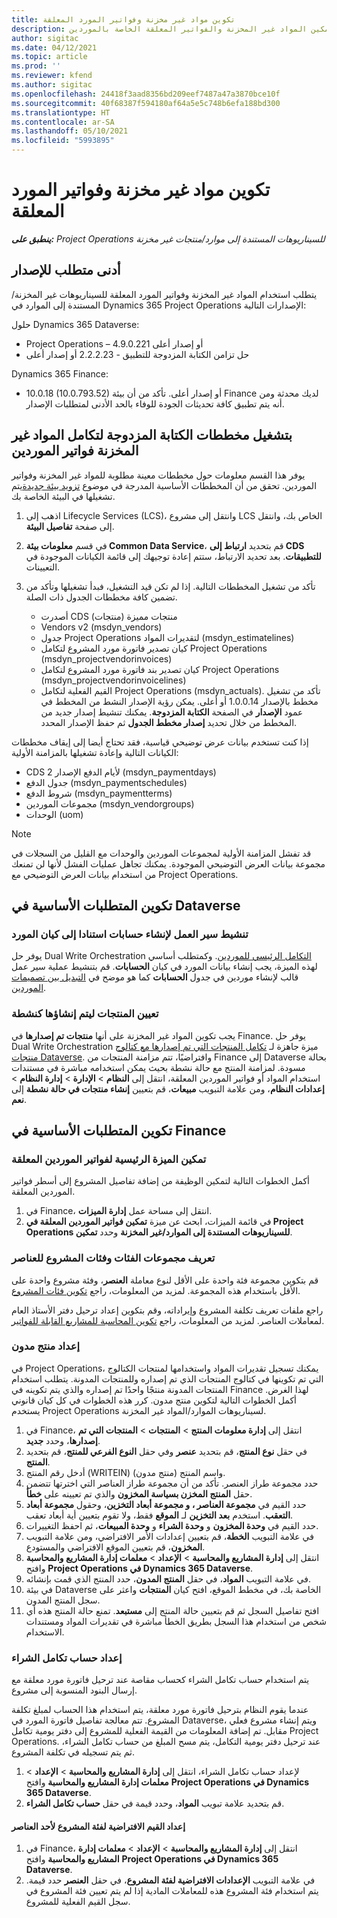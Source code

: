 ```yaml
---
title: تكوين مواد غير مخزنة وفواتير المورد المعلقة
description: يوضح هذا الموضوع كيفية تمكين المواد غير المخزنة والفواتير المعلقة الخاصة بالموردين.
author: sigitac
ms.date: 04/12/2021
ms.topic: article
ms.prod: ''
ms.reviewer: kfend
ms.author: sigitac
ms.openlocfilehash: 24418f3aad8356bd209eef7487a47a3870bce10f
ms.sourcegitcommit: 40f68387f594180af64a5e5c748b6efa188bd300
ms.translationtype: HT
ms.contentlocale: ar-SA
ms.lasthandoff: 05/10/2021
ms.locfileid: "5993895"
---
```

# <a name="configure-non-stocked-materials-and-pending-vendor-invoices"></a>تكوين مواد غير مخزنة وفواتير المورد المعلقة

_**ينطبق على:** Project Operations للسيناريوهات المستندة إلى موارد/منتجات غير مخزنة‬_

## <a name="minimum-version-requirement"></a>أدنى متطلب للإصدار

يتطلب استخدام المواد غير المخزنة وفواتير المورد المعلقة للسيناريوهات غير المخزنة/المستندة إلى الموارد في Dynamics 365 Project Operations الإصدارات التالية:

حلول Dynamics 365 Dataverse:

- Project Operations – 4.9.0.221 أو إصدار أعلى
- حل تزامن الكتابة المزدوجة للتطبيق - 2.2.2.23 أو إصدار أعلى

Dynamics 365 Finance:
- 10.0.18 (10.0.793.52) أو إصدار أعلى. تأكد من أن بيئة Finance لديك محدثة ومن أنه يتم تطبيق كافة تحديثات الجودة للوفاء بالحد الأدنى لمتطلبات الإصدار.

## <a name="run-dual-write-maps-for-non-stocked-materials-and-vendor-invoice-integration"></a>بتشغيل مخططات الكتابة المزدوجة لتكامل المواد غير المخزنة فواتير الموردين

يوفر هذا القسم معلومات حول مخططات معينة مطلوبة للمواد غير المخزنة وفواتير الموردين. تحقق من أن المخططات الأساسية المدرجة في موضوع [تزويد بيئة جديدة](../environment/resource-provision-new-environment.md#run-project-operations-dual-write-maps)يتم تشغيلها في البيئة الخاصة بك.

1. اذهب إلى Lifecycle Services (LCS)، وانتقل إلى مشروع LCS الخاص بك، وانتقل إلى صفحة **تفاصيل البيئة**.
2. في قسم **معلومات بيئة Common Data Service**، قم بتحديد **ارتباط إلى CDS للتطبيقات**. بعد تحديد الارتباط، ستتم إعادة توجيهك إلى قائمة الكيانات الموجودة في التعيينات.
3. تأكد من تشغيل المخططات التالية. إذا لم تكن قيد التشغيل، فبدأ تشغيلها وتأكد من تضمين كافة مخططات الجدول ذات الصلة.

    - أصدرت CDS منتجات مميزة (منتجات)
    - Vendors v2 (msdyn_vendors)
    - جدول Project Operations لتقديرات المواد (msdyn_estimatelines)
    - كيان تصدير فاتورة مورد المشروع لتكامل Project Operations (msdyn_projectvendorinvoices)
    - كيان تصدير بند فاتورة مورد المشروع لتكامل Project Operations (msdyn_projectvendorinvoicelines)
    - القيم الفعلية لتكامل Project Operations (msdyn_actuals). تأكد من تشغيل مخطط بالإصدار 1.0.0.14 أو أعلى. يمكن رؤية الإصدار النشط من المخطط في عمود **الإصدار** في الصفحة **الكتابة المزدوجة**. يمكنك تنشيط إصدار جديد من المخطط من خلال تحديد **إصدار مخطط الجدول** ثم حفظ الإصدار المحدد.

إذا كنت تستخدم بيانات عرض توضيحي قياسية، فقد تحتاج أيضا إلى إيقاف مخططات الكيانات التالية وإعادة تشغيلها بالمزامنة الأولية:
  - CDS لأيام الدفع الإصدار 2 (msdyn_paymentdays)
  - جدول الدفع (msdyn_paymentschedules)
  - شروط الدفع (msdyn_paymentterms)
  - مجموعات الموردين (msdyn_vendorgroups)
  - الوحدات (uom)

> [!NOTE]
> قد تفشل المزامنة الأولية لمجموعات الموردين والوحدات مع القليل من السجلات في مجموعة بيانات العرض التوضيحي الموجودة. يمكنك تجاهل عمليات الفشل لأنها لن تمنعك من استخدام بيانات العرض التوضيحي مع Project Operations.

## <a name="configure-prerequisites-in-dataverse"></a>تكوين المتطلبات الأساسية في Dataverse

### <a name="activate-workflow-to-create-accounts-based-on-vendor-entity"></a>تنشيط سير العمل لإنشاء حسابات استنادا إلى كيان المورد

يوفر حل Dual Write Orchestration [التكامل الرئيسي للموردين](/dynamics365/fin-ops-core/dev-itpro/data-entities/dual-write/vendor-mapping.md). وكمتطلب أساسي لهذه الميزة، يجب إنشاء بيانات المورد في كيان **الحسابات**. قم بتنشيط عملية سير عمل قالب لإنشاء موردين في جدول **الحسابات** كما هو موضح في [التبديل بين تصميمات الموردين](/dynamics365/fin-ops-core/dev-itpro/data-entities/dual-write/vendor-switch.md#use-the-extended-vendor-design-for-vendors-of-the-organization-type).

### <a name="set-products-to-be-created-as-active"></a>تعيين المنتجات ليتم إنشاؤها كنشطة

يجب تكوين المواد غير المخزنة على أنها **منتجات تم إصدارها** في Finance. يوفر حل Dual Write Orchestration ميزة جاهزة لـ [تكامل المنتجات التي تم إصدارها مع كتالوج منتجات Dataverse](/dynamics365/fin-ops-core/dev-itpro/data-entities/dual-write/product-mapping.md). وافتراضيًا، تتم مزامنة المنتجات من Finance إلى Dataverse بحالة مسودة. لمزامنة المنتج مع حالة نشطة بحيث يمكن استخدامه مباشرة في مستندات استخدام المواد أو فواتير الموردين المعلقة، انتقل إلى **النظام** > **الإدارة** > **إدارة النظام** > **إعدادات النظام**، ومن علامة التبويب **مبيعات**، قم بتعيين **إنشاء منتجات في حالة نشطة** إلى **نعم**.

## <a name="configure-prerequisites-in-finance"></a>تكوين المتطلبات الأساسية في Finance

### <a name="enable-the-feature-key-for-pending-vendor-invoices"></a>تمكين الميزة الرئيسية لفواتير الموردين المعلقة

أكمل الخطوات التالية لتمكين الوظيفة من إضافة تفاصيل المشروع إلى أسطر فواتير الموردين المعلقة.

1. في Finance، انتقل إلى مساحة عمل **إدارة الميزات**.
2. في قائمة الميزات، ابحث عن ميزة **تمكين فواتير الموردين المعلقة في Project Operations للسيناريوهات المستندة إلى الموارد/غير المخزنة** وحدد **تمكين**.

### <a name="define-category-groups-and-project-categories-for-items"></a>تعريف مجموعات الفئات وفئات المشروع للعناصر

قم بتكوين مجموعة فئة واحدة على الأقل لنوع معاملة **العنصر**، وفئة مشروع واحدة على الأقل باستخدام هذه المجموعة. لمزيد من المعلومات، راجع [تكوين فئات المشروع](../project-accounting/configure-project-categories.md#category-groups).

راجع ملفات تعريف تكلفة المشروع وإيراداته، وقم بتكوين إعداد ترحيل دفتر الأستاذ العام لمعاملات العناصر. لمزيد من المعلومات، راجع [تكوين المحاسبة للمشاريع القابلة للفواتير](../project-accounting/configure-accounting-billable-projects.md).

### <a name="set-up-a-write-in-product"></a>إعداد منتج مدون

في Project Operations، يمكنك تسجيل تقديرات المواد واستخدامها لمنتجات الكتالوج التي تم تكوينها في كتالوج المنتجات الذي تم إصداره وللمنتجات المدونة. يتطلب استخدام المنتجات المدونة منتجًا واحدًا تم إصداره والذي يتم تكوينه في Finance لهذا الغرض. أكمل الخطوات التالية لتكوين منتج مدون. كرر هذه الخطوات في كل كيان قانوني يستخدم Project Operations لسيناريوهات الموارد/المواد غير المخزنة.

1. في Finance، انتقل إلى **إدارة معلومات المنتج** > **المنتجات** > **المنتجات التي تم إصدارها**، وحدد **جديد**.
2. في حقل **نوع المنتج**، قم بتحديد **عنصر** وفي حقل **النوع الفرعي للمنتج**، قم بتحديد **المنتج**.
3. أدخل رقم المنتج (WRITEIN) واسم المنتج (منتج مدون).
4. حدد مجموعة طراز العنصر. تأكد من أن مجموعة طراز العناصر التي اخترتها تتضمن حقل **المنتج المخزن بسياسة المخزون** والذي تم تعيينه على **خطأ**.
5. حدد القيم في **مجموعة العناصر **، و** مجموعة أبعاد التخزين**، وحقول **مجموعة أبعاد التعقب**. استخدم **بعد التخزين** لـ **الموقع** فقط، ولا تقوم بتعيين أية أبعاد تعقب.
6. حدد القيم في **وحدة المخزون** و **وحدة الشراء** و **وحدة المبيعات**، ثم احفظ التغييرات.
7. في علامة التبويب **الخطة**، قم بتعيين إعدادات الأمر الافتراضي، ومن علامة التبويب **المخزون**، قم بتعيين الموقع الافتراضي والمستودع.
8. انتقل إلى **إدارة المشاريع والمحاسبة** > **الإعداد** > **معلمات إدارة المشاريع والمحاسبة** وافتح **Project Operations في Dynamics 365 Dataverse**. 
9. في علامة التبويب **المواد**، في حقل **المنتج المدون**، حدد المنتج الذي قمت بإنشائه.
10. في بيئة Dataverse الخاصة بك، في مخطط الموقع، افتح كيان **المنتجات** واعثر على سجل المنتج المدون. 
11. افتح تفاصيل السجل ثم قم بتعيين حالة المنتج إلى **مستبعد**. تمنع حالة المنتج هذه أي شخص من استخدام هذا السجل بطريق الخطأ مباشرة في تقديرات المواد ومستندات الاستخدام.

### <a name="set-up-a-procurement-integration-account"></a>إعداد حساب تكامل الشراء

يتم استخدام حساب تكامل الشراء كحساب مقاصة عند ترحيل فاتورة مورد معلقة مع إرسال البنود المنسوبة إلى مشروع.

عندما يقوم النظام بترحيل فاتورة مورد معلقة، يتم استخدام هذا الحساب لمبلغ تكلفة المشروع. تتم معالجة تفاصيل فاتورة المورد في Dataverse، ويتم إنشاء مشروع فعلي مقابل. تم إضافة المعلومات من القيمة الفعلية للمشروع إلى دفتر يومية تكامل Project Operations. عند ترحيل دفتر يومية التكامل، يتم مسح المبلغ من حساب تكامل الشراء، ثم يتم تسجيله في تكلفة المشروع.

1. لإعداد حساب تكامل الشراء، انتقل إلى **إدارة المشاريع والمحاسبة** > **الإعداد** > **معلمات إدارة المشاريع والمحاسبة** وافتح **Project Operations في Dynamics 365 Dataverse**. 
2. قم بتحديد علامة تبويب **المواد**، وحدد قيمة في حقل **حساب تكامل الشراء**.

#### <a name="set-up-project-category-defaults-for-an-item"></a>إعداد القيم الافتراضية لفئة المشروع لأحد العناصر

1. في Finance، انتقل إلى **إدارة المشاريع والمحاسبة** > **الإعداد** > **معلمات إدارة المشاريع والمحاسبة** وافتح **Project Operations في Dynamics 365 Dataverse**. 
2. في علامة التبويب **الإعدادات الافتراضية لفئة المشروع**، في حقل **العنصر** حدد قيمة. يتم استخدام فئة المشروع هذه للمعاملات المادية إذا لم يتم تعيين فئة المشروع في سجل القيم الفعلية للمشروع.
